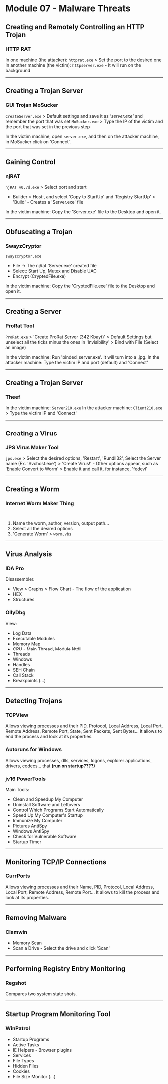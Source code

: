 # Module 07 - Malware Threats #

## Creating and Remotely Controlling an HTTP Trojan ##

### HTTP RAT ###

In one machine (the attacker): ``` httprat.exe ``` > Set the port to the desired one
In another machine (the victim): ``` httpserver.exe ``` - It will run on the background


- - - - 

## Creating a Trojan Server ##

### GUI Trojan MoSucker ###

``` CreateServer.exe ``` > Default settings and save it as _'server.exe'_ and remember the port that was set
``` MoSucker.exe ``` > Type the IP of the victim and the port that was set in the previous step

In the victim machine, open ``` server.exe ```, and then on the attacker machine, in MoSucker click on 'Connect'.


- - - -

## Gaining Control ##

### njRAT ###

``` njRAT v0.7d.exe ``` > Select port and start
  * Builder > Host:<Victim IP>, and select 'Copy to StartUp' and 'Registry StartUp' > 'Build' - Creates a 'Server.exe' file
  
In the victim machine: Copy the 'Server.exe' file to the Desktop and open it.


- - - -

## Obfuscating a Trojan ##

### SwayzCryptor ###
``` swayzcryptor.exe ``` 
  * File -> The njRat 'Server.exe' created file
  * Select: Start Up, Mutex and Disable UAC
  * Encrypt (CryptedFile.exe)

In the victim machine: Copy the 'CryptedFile.exe' file to the Desktop and open it.

- - - -

## Creating a Server ##

### ProRat Tool ###

``` ProRat.exe ``` > 'Create ProRat Server (342 Kbayt)' > Default Settings but unselect all the ticks minus the ones in 'Invisibility' > Bind with File (Select an image)

In the victim machine: Run 'binded_server.exe'. It will turn into a .jpg.
In the attacker machine: Type the victim IP and port (default) and 'Connect'


- - - - 

## Creating a Trojan Server ##

### Theef ###

In the victim machine: ``` Server210.exe ```
In the attacker machine: ``` Client210.exe ``` > Type the victim IP and 'Connect'


- - - -

## Creating a Virus ##

### JPS Virus Maker Tool ###

``` jps.exe ``` > Select the desired options, 'Restart', 'Rundll32', Select the Server name (Ex. 'Svchost.exe') > 'Create Virus!' - Other options appear, such as 'Enable Convert to Worm' > Enable it and call it, for instance, 'fedevi'


- - - -

## Creating a Worm ##

### Internet Worm Maker Thing ###

``` ```
  1. Name the worm, author, version, output path...
  2. Select all the desired options
  3. 'Generate Worm' > ``` worm.vbs ```


- - - -

## Virus Analysis ##

### IDA Pro ###
Disassembler.

* View > Graphs > Flow Chart - The flow of the application
* HEX
* Structures

### OllyDbg ###

View:
  * Log Data
  * Executable Modules
  * Memory Map
  * CPU - Main Thread, Module Ntdll
  * Threads
  * Windows
  * Handles
  * SEH Chain
  * Call Stack
  * Breakpoints
  (...)

- - - -

## Detecting Trojans ##

### TCPView ###
Allows viewing processes and their PID, Protocol, Local Address, Local Port, Remote Address, Remote Port, State, Sent Packets, Sent Bytes... It allows to end the process and look at its properties.

### Autoruns for Windows ###
Allows viewing processes, dlls, services, logons, explorer applications, drivers, codecs... that **(run on startup????)**

### jv16 PowerTools ###

Main Tools:
  * Clean and Speedup My Computer
  * Uninstall Software and Leftovers
  * Control Which Programs Start Automatically
  * Speed Up My Computer's Startup
  * Immunize My Computer
  * Pictures AntiSpy
  * Windows AntiSpy
  * Check for Vulnerable Software
  * Startup Timer


- - - - 

## Monitoring TCP/IP Connections ##

### CurrPorts ###
Allows viewing processes and their Name, PID, Protocol, Local Address, Local Port, Remote Address, Remote Port... It allows to kill the process and look at its properties.


- - - -

## Removing Malware ##

### Clamwin ###

* Memory Scan
* Scan a Drive - Select the drive and click 'Scan'


- - - -

## Performing Registry Entry Monitoring ##

### Regshot ###
Compares two system state shots.

 
- - - -
 
## Startup Program Monitoring Tool ##

### WinPatrol ###

* Startup Programs
* Active Tasks
* IE Helpers - Browser plugins
* Services
* File Types
* Hidden Files
* Cookies
* File Size Monitor
(...)
 
